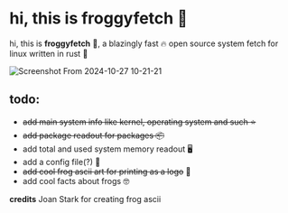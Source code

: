 # hi, this is froggyfetch :frog:

hi, this is **froggyfetch** :frog:, a blazingly fast :fire: open source system fetch for linux written in rust :crab:

![Screenshot From 2024-10-27 10-21-21](https://github.com/user-attachments/assets/4db39918-0888-4b98-a087-95a051a8d3b4)

**todo:**
-
- ~~add main system info like kernel, operating system and such :star:~~
- ~~add package readout for packages :package:~~
- add total and used system memory readout :desktop_computer:
- add a config file(?) :memo:
- ~~add cool frog ascii art for printing as a logo~~ :frog:
- add cool facts about frogs :nerd_face:

**credits**
Joan Stark for creating frog ascii